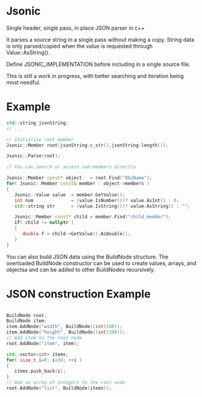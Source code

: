 # Jsonic
Single header, single pass, in place JSON parser in c++

It parses a source string in a single pass without making a copy. String data is only parsed/copied when the value is requested through Value::AsString().

Define JSONIC_IMPLEMENTATION before including in a single source file.

This is still a work in progress, with better searching and iteration being most needful.

# Example
```c++
std::string jsonString;
// ...

// Initialize root member
Jsonic::Member root(jsonString.c_str(),jsonString.length());

Jsonic::Parse(root);

// You can search or access sub-members directly

Jsonic::Member const* object   = root.Find("ObjName");
for( Jsonic::Member const& member : object->members )
{
   Jsonic::Value value	= member.GetValue();
   int num              = (value.IsNumber())? value.AsInt() : 0;
   std::string str      = (value.IsString())? value.AsString() : "";

   Jsonic::Member const* child = member.Find("child_member");
   if( child != nullptr )
   {
      double f = child->GetValue().AsDouble();
   }
}
```

You can also build JSON data using the BuildNode structure. The overloaded BuildNode constructor can be used to create values, arrays, and objectsa and can be added to other BuildNodes recursively.

# JSON construction Example
```c++

BuildNode root;
BuildNode item;
item.AddNode("width", BuildNode((int)100));
item.AddNode("height", BuildNode((int)200));
// Add item to the root node
root.AddNode("item", item);

std::vector<int> items;
for( size_t i=0; i<24; ++i )
{
   items.push_back(i);
}
// Add an array of integers to the root node
root.AddNode("list", BuildNode(items));
```